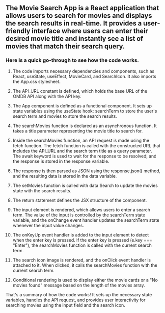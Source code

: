 ## The Movie Search App is a React application that allows users to search for movies and displays the search results in real-time. It provides a user-friendly interface where users can enter their desired movie title and instantly see a list of movies that match their search query.

### Here is a quick go-through to see how the code works.

1. The code imports necessary dependencies and components, such as React, useState, useEffect, MovieCard, and SearchIcon. It also imports the App.css stylesheet.

2. The API_URL constant is defined, which holds the base URL of the OMDB API along with the API key.

3. The App component is defined as a functional component. It sets up state variables using the useState hook: searchTerm to store the user's search term and 
   movies to store the search results.

4. The searchMovies function is declared as an asynchronous function. It takes a title parameter representing the movie title to search for.

5. Inside the searchMovies function, an API request is made using the fetch function. The fetch function is called with the constructed URL that includes the 
   API_URL and the search term title as a query parameter. The await keyword is used to wait for the response to be resolved, and the response is stored in the 
   response variable.

6. The response is then parsed as JSON using the response.json() method, and the resulting data is stored in the data variable.

7. The setMovies function is called with data.Search to update the movies state with the search results.

8. The return statement defines the JSX structure of the component.

9. The input element is rendered, which allows users to enter a search term. The value of the input is controlled by the searchTerm state variable, and the 
   onChange event handler updates the searchTerm state whenever the input value changes.

10. The onKeyUp event handler is added to the input element to detect when the enter key is pressed. If the enter key is pressed (e.key === "Enter"), the 
   searchMovies function is called with the current search term.

11. The search icon image is rendered, and the onClick event handler is attached to it. When clicked, it calls the searchMovies function with the current search 
   term.

12. Conditional rendering is used to display either the movie cards or a "No movies found" message based on the length of the movies array.

That's a summary of how the code works! It sets up the necessary state variables, handles the API request, and provides user interactivity for searching movies using the input field and the search icon.
